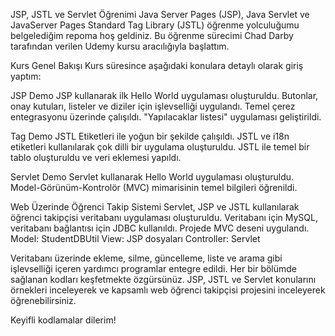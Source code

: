 
JSP, JSTL ve Servlet Öğrenimi
Java Server Pages (JSP), Java Servlet ve JavaServer Pages Standard Tag Library (JSTL) öğrenme yolculuğumu belgelediğim repoma hoş geldiniz. 
Bu öğrenme sürecimi Chad Darby tarafından verilen Udemy kursu aracılığıyla başlattım.

Kurs Genel Bakışı
Kurs süresince aşağıdaki konulara detaylı olarak giriş yaptım:

JSP Demo
JSP kullanarak ilk Hello World uygulaması oluşturuldu.
Butonlar, onay kutuları, listeler ve diziler için işlevselliği uygulandı.
Temel çerez entegrasyonu üzerinde çalışıldı.
"Yapılacaklar listesi" uygulaması geliştirildi.

Tag Demo
JSTL Etiketleri ile yoğun bir şekilde çalışıldı.
JSTL ve i18n etiketleri kullanılarak çok dilli bir uygulama oluşturuldu.
JSTL ile temel bir tablo oluşturuldu ve veri eklemesi yapıldı.

Servlet Demo
Servlet kullanarak Hello World uygulaması oluşturuldu.
Model-Görünüm-Kontrolör (MVC) mimarisinin temel bilgileri öğrenildi.

Web Üzerinde Öğrenci Takip Sistemi
Servlet, JSP ve JSTL kullanılarak öğrenci takipçisi veritabanı uygulaması oluşturuldu.
Veritabanı için MySQL, veritabanı bağlantısı için JDBC kullanıldı.
Projede MVC deseni uygulandı.
Model: StudentDBUtil
View: JSP dosyaları
Controller: Servlet

Veritabanı üzerinde ekleme, silme, güncelleme, liste ve arama gibi işlevselliği içeren yardımcı programlar entegre edildi.
Her bir bölümde sağlanan kodları keşfetmekte özgürsünüz. 
JSP, JSTL ve Servlet konularını örnekleri inceleyerek ve kapsamlı web öğrenci takipçisi projesini inceleyerek öğrenebilirsiniz.

Keyifli kodlamalar dilerim!
